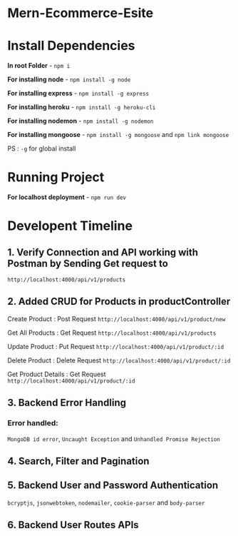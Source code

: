 # Mern-Ecommerce-Esite

# Install Dependencies

**In root Folder** - `npm i`

**For installing node** - `npm install -g node`

**For installing express** - `npm install -g express`

**For installing heroku** - `npm install -g heroku-cli`

**For installing nodemon** - `npm install -g nodemon`

**For installing mongoose** - `npm install -g mongoose` and `npm link mongoose`

PS : `-g` for global install 

# Running Project

**For localhost deployment** - `npm run dev`



# Developent Timeline

## 1. Verify Connection and API working with Postman by Sending Get request to 
 `http://localhost:4000/api/v1/products`

## 2. Added CRUD for Products in productController
Create Product : Post Request
 `http://localhost:4000/api/v1/product/new`

Get All Products : Get Request
`http://localhost:4000/api/v1/products`

Update Product : Put Request
 `http://localhost:4000/api/v1/product/:id`

Delete Product : Delete Request
`http://localhost:4000/api/v1/product/:id`

Get Product Details : Get Request
`http://localhost:4000/api/v1/product/:id`

## 3. Backend Error Handling

### Error handled: 
`MongoDB id error`, `Uncaught Exception` and `Unhandled Promise Rejection`

## 4. Search, Filter and Pagination

## 5. Backend User and Password Authentication
`bcryptjs`, `jsonwebtoken`, `nodemailer`, `cookie-parser` and `body-parser`  

## 6. Backend User Routes APIs